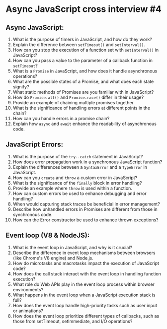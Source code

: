 # Async JavaScript cross interview #4

## Async JavaScript:
1. What is the purpose of timers in JavaScript, and how do they work?
2. Explain the difference between `setTimeout()` and `setInterval()`.
3. How can you stop the execution of a function set with `setInterval()` in JavaScript?
4. How can you pass a value to the parameter of a callback function in `setTimeout`?
5. What is a `Promise` in JavaScript, and how does it handle asynchronous operations?
6. What are the possible states of a Promise, and what does each state signify?
7. What static methods of Promises are you familiar with in JavaScript?
8. How do `Promise.all()` and `Promise.race()` differ in their usage?
9. Provide an example of chaining multiple promises together.
10. What is the significance of handling errors at different points in the chain?
11. How can you handle errors in a promise chain?
12. Explain how `async` and `await` enhance the readability of asynchronous code.

## JavaScript Errors:
1. What is the purpose of the `try..catch` statement in JavaScript?
2. How does error propagation work in a synchronous JavaScript function?
3. Explain the differences between a `SyntaxError` and a `TypeError` in JavaScript.
4. How can you `create` and `throw` a custom error in JavaScript?
5. What is the significance of the `finally` block in error handling?
6. Provide an example where `throw` is used within a function.
7. How can custom errors be used to enhance debugging and error handling?
8. When would capturing stack traces be beneficial in error management?
9. Describe how unhandled errors in Promises are different from those in synchronous code.
10. How can the Error constructor be used to enhance thrown exceptions?

## Event loop (V8 & NodeJS):
1. What is the event loop in JavaScript, and why is it crucial?
2. Describe the difference in event loop mechanisms between browsers (like Chrome's V8 engine) and Node.js.
3. How do microtasks and macrotasks impact the execution of JavaScript code?
4. How does the call stack interact with the event loop in handling function execution?
5. What role do Web APIs play in the event loop process within browser environments? 
6. What happens in the event loop when a JavaScript execution stack is full? 
7. How does the event loop handle high-priority tasks such as user input or animations?
8. How does the event loop prioritize different types of callbacks, such as those from setTimeout, setImmediate, and I/O operations?

